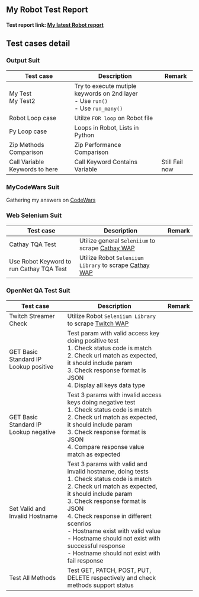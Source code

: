 ## My Robot Test Report

#### Test report link: [My latest Robot report](https://drive.google.com/file/d/1BiGqDnnH8HNPjgw6Ox6PbexrXDcWiujt/view?usp=drive_link)

## Test cases detail

### Output Suit
|   Test case   | Description | Remark |
| ------------- | ------ | ------ |
|    My Test<br>My Test2   |    Try to execute mutiple keywords on 2nd layer<br>- Use `run()`<br>- Use `run_many()`    |        |
| Robot Loop case | Utilze `FOR loop` on Robot file |   |
| Py Loop case | Loops in Robot, Lists in Python |  |
|  Zip Methods Comparison |  Zip Performance Comparison |  |
|  Call Variable Keywords to here | Call Keyword Contains Variable | Still Fail now |


### MyCodeWars Suit
Gathering my answers on [CodeWars](https://www.codewars.com/dashboard)

### Web Selenium Suit

|   Test case   | Description | Remark |
| ------------- | ------ | ------ |
|    Cathay TQA Test   |    Utilize general `Seleniium` to scrape  [Cathay WAP](https://www.cathaybk.com.tw/cathaybk/)   |        |
|    Use Robot Keyword to run Cathay TQA Test  |    Utilize Robot `Seleniium Library` to scrape  [Cathay WAP](https://www.cathaybk.com.tw/cathaybk/)   |        |

### OpenNet QA Test Suit

|             Test case             | Description | Remark |
| -------------------------------------- | ------ | ------ |
| Twitch Streamer Check |   Utilize Robot `Seleniium Library` to scrape [Twitch WAP](https://m.twitch.tv/) |  |
|  GET Basic Standard IP Lookup positive |  Test param with valid access key doing positive test<br>1. Check status code is match<br>2. Check url match as expected, it should include param<br>3. Check response format is JSON<br>4. Display all keys data type     |        |
|  GET Basic Standard IP Lookup negative |  Test 3 params with invalid access keys doing negative test<br>1. Check status code is match<br>2. Check url match as expected, it should include param<br>3. Check response format is JSON<br>4. Compare response value match as expected  |        |
| Set Valid and Invalid Hostname  | Test 3 params with valid and invalid hostname, doing tests<br>1. Check status code is match<br>2. Check url match as expected, it should include param<br>3. Check response format is JSON<br>4. Check response in different scenrios<br>- Hostname exist with valid value<br>- Hostname should not exist with successful response<br>- Hostname should not exist with fail response |
| Test All Methods | Test GET, PATCH, POST, PUT, DELETE respectively and check methods support status |  |
